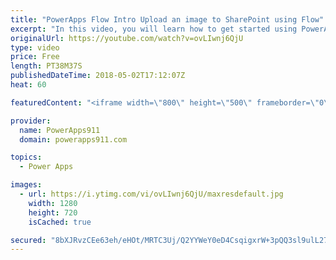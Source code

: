 ```yaml
---
title: "PowerApps Flow Intro Upload an image to SharePoint using Flow"
excerpt: "In this video, you will learn how to get started using PowerApps and Flow. You will learn how to build an app that saves images with metadata and upload that to SharePoint and then get a link to the file back from SharePoint. Pretty cool stuff and a must in your toolbelt as you become more awesome at"
originalUrl: https://youtube.com/watch?v=ovLIwnj6QjU
type: video
price: Free
length: PT38M37S
publishedDateTime: 2018-05-02T17:12:07Z
heat: 60

featuredContent: "<iframe width=\"800\" height=\"500\" frameborder=\"0\" src=\"https://www.youtube.com/embed/ovLIwnj6QjU\" allow=\"accelerometer; autoplay; encrypted-media; gyroscope; picture-in-picture\" allowfullscreen></iframe>"

provider:
  name: PowerApps911
  domain: powerapps911.com

topics:
  - Power Apps

images:
  - url: https://i.ytimg.com/vi/ovLIwnj6QjU/maxresdefault.jpg
    width: 1280
    height: 720
    isCached: true

secured: "8bXJRvzCEe63eh/eHOt/MRTC3Uj/Q2YYWeY0eD4CsqigxrW+3pQQ3sl9ulL27ecVKYqNUuZU0KBpmBNgHEfIfumd9n4h9/w0qKcRCegIszvdmer05o9ulRuR29fx32UfmFBsyMIkOwEpmIGs0PZpW605ssdLQHuH6WFZ3hrEBQ5cT/S9rkdPJUYubiaY3RkRD+B9c+NI23t5bG5dzlz2IOaCEcgATatKv2aMQMgXErA4OeEzn0UkggNLUK6Wz626nKi9gWs93D3UXhwGGM57soGf6zbrgwisLP5NraWot07N4YRolUzdXOLKvuh2IHtQdMdkopMWoxxy+5SAemiEWfWY7RtXVecQcKn6DRTViYffR1N59ypeF4pqNiWQYLAlxHNIGJJOlcsXPXQVDC06Izj9nDtnn6G1K4zVDAm0l8U=;K7GFjrq8XfxEXXXwLszbTw=="
---
```


